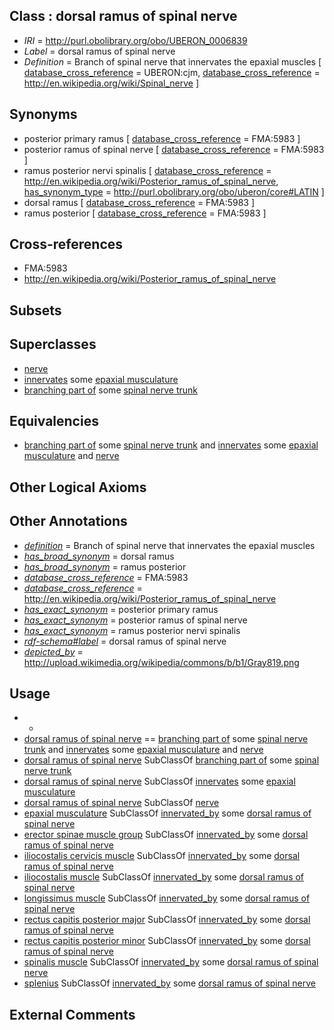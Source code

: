 
## Class : dorsal ramus of spinal nerve

 * *IRI* = http://purl.obolibrary.org/obo/UBERON_0006839
 * *Label* = dorsal ramus of spinal nerve
 * *Definition* = Branch of spinal nerve that innervates the epaxial muscles [ [database_cross_reference](../../ef/oboInOwl#hasDbXref.md) = UBERON:cjm, [database_cross_reference](../../ef/oboInOwl#hasDbXref.md) = http://en.wikipedia.org/wiki/Spinal_nerve ]

## Synonyms

 * posterior primary ramus [ [database_cross_reference](../../ef/oboInOwl#hasDbXref.md) = FMA:5983 ]
 * posterior ramus of spinal nerve [ [database_cross_reference](../../ef/oboInOwl#hasDbXref.md) = FMA:5983 ]
 * ramus posterior nervi spinalis [ [database_cross_reference](../../ef/oboInOwl#hasDbXref.md) = http://en.wikipedia.org/wiki/Posterior_ramus_of_spinal_nerve, [has_synonym_type](../../pe/oboInOwl#hasSynonymType.md) = http://purl.obolibrary.org/obo/uberon/core#LATIN ]
 * dorsal ramus [ [database_cross_reference](../../ef/oboInOwl#hasDbXref.md) = FMA:5983 ]
 * ramus posterior [ [database_cross_reference](../../ef/oboInOwl#hasDbXref.md) = FMA:5983 ]

## Cross-references

 * FMA:5983
 * http://en.wikipedia.org/wiki/Posterior_ramus_of_spinal_nerve

## Subsets


## Superclasses

 * [nerve](../../UBERON/21/UBERON_0001021.md)
 * [innervates](../../RO/34/RO_0002134.md) some [epaxial musculature](../../UBERON/78/UBERON_0008778.md)
 * [branching part of](../../RO/80/RO_0002380.md) some [spinal nerve trunk](../../UBERON/76/UBERON_0005476.md)

## Equivalencies

 * [branching part of](../../RO/80/RO_0002380.md) some [spinal nerve trunk](../../UBERON/76/UBERON_0005476.md) and [innervates](../../RO/34/RO_0002134.md) some [epaxial musculature](../../UBERON/78/UBERON_0008778.md) and [nerve](../../UBERON/21/UBERON_0001021.md)

## Other Logical Axioms


## Other Annotations

 * *[definition](../../IAO/15/IAO_0000115.md)* = Branch of spinal nerve that innervates the epaxial muscles
 * *[has_broad_synonym](../../ym/oboInOwl#hasBroadSynonym.md)* = dorsal ramus
 * *[has_broad_synonym](../../ym/oboInOwl#hasBroadSynonym.md)* = ramus posterior
 * *[database_cross_reference](../../ef/oboInOwl#hasDbXref.md)* = FMA:5983
 * *[database_cross_reference](../../ef/oboInOwl#hasDbXref.md)* = http://en.wikipedia.org/wiki/Posterior_ramus_of_spinal_nerve
 * *[has_exact_synonym](../../ym/oboInOwl#hasExactSynonym.md)* = posterior primary ramus
 * *[has_exact_synonym](../../ym/oboInOwl#hasExactSynonym.md)* = posterior ramus of spinal nerve
 * *[has_exact_synonym](../../ym/oboInOwl#hasExactSynonym.md)* = ramus posterior nervi spinalis
 * *[rdf-schema#label](../../el/rdf-schema#label.md)* = dorsal ramus of spinal nerve
 * *[depicted_by](../../depicted/by/depicted_by.md)* = http://upload.wikimedia.org/wikipedia/commons/b/b1/Gray819.png

## Usage

 * -
 * [dorsal ramus of spinal nerve](../../UBERON/39/UBERON_0006839.md) == [branching part of](../../RO/80/RO_0002380.md) some [spinal nerve trunk](../../UBERON/76/UBERON_0005476.md) and [innervates](../../RO/34/RO_0002134.md) some [epaxial musculature](../../UBERON/78/UBERON_0008778.md) and [nerve](../../UBERON/21/UBERON_0001021.md)
 * [dorsal ramus of spinal nerve](../../UBERON/39/UBERON_0006839.md) SubClassOf [branching part of](../../RO/80/RO_0002380.md) some [spinal nerve trunk](../../UBERON/76/UBERON_0005476.md)
 * [dorsal ramus of spinal nerve](../../UBERON/39/UBERON_0006839.md) SubClassOf [innervates](../../RO/34/RO_0002134.md) some [epaxial musculature](../../UBERON/78/UBERON_0008778.md)
 * [dorsal ramus of spinal nerve](../../UBERON/39/UBERON_0006839.md) SubClassOf [nerve](../../UBERON/21/UBERON_0001021.md)
 * [epaxial musculature](../../UBERON/78/UBERON_0008778.md) SubClassOf [innervated_by](../../RO/05/RO_0002005.md) some [dorsal ramus of spinal nerve](../../UBERON/39/UBERON_0006839.md)
 * [erector spinae muscle group](../../UBERON/62/UBERON_0002462.md) SubClassOf [innervated_by](../../RO/05/RO_0002005.md) some [dorsal ramus of spinal nerve](../../UBERON/39/UBERON_0006839.md)
 * [iliocostalis cervicis muscle](../../UBERON/46/UBERON_0008546.md) SubClassOf [innervated_by](../../RO/05/RO_0002005.md) some [dorsal ramus of spinal nerve](../../UBERON/39/UBERON_0006839.md)
 * [iliocostalis muscle](../../UBERON/51/UBERON_0002251.md) SubClassOf [innervated_by](../../RO/05/RO_0002005.md) some [dorsal ramus of spinal nerve](../../UBERON/39/UBERON_0006839.md)
 * [longissimus muscle](../../UBERON/92/UBERON_0000392.md) SubClassOf [innervated_by](../../RO/05/RO_0002005.md) some [dorsal ramus of spinal nerve](../../UBERON/39/UBERON_0006839.md)
 * [rectus capitis posterior major](../../UBERON/54/UBERON_0008454.md) SubClassOf [innervated_by](../../RO/05/RO_0002005.md) some [dorsal ramus of spinal nerve](../../UBERON/39/UBERON_0006839.md)
 * [rectus capitis posterior minor](../../UBERON/55/UBERON_0008455.md) SubClassOf [innervated_by](../../RO/05/RO_0002005.md) some [dorsal ramus of spinal nerve](../../UBERON/39/UBERON_0006839.md)
 * [spinalis muscle](../../UBERON/13/UBERON_0011013.md) SubClassOf [innervated_by](../../RO/05/RO_0002005.md) some [dorsal ramus of spinal nerve](../../UBERON/39/UBERON_0006839.md)
 * [splenius](../../UBERON/52/UBERON_0002252.md) SubClassOf [innervated_by](../../RO/05/RO_0002005.md) some [dorsal ramus of spinal nerve](../../UBERON/39/UBERON_0006839.md)

## External Comments

